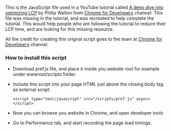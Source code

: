 This is the JavaScript file used in a YouTube tutorial called [A deep dive into optimizing LCP](https://www.youtube.com/watch?v=fWoI9DXmpdk) by Philip Walton from [Chrome for Developers](https://www.youtube.com/@ChromeDevs) channel. 
This file was missing in the tutorial, and was recreated to help complete the tutorial. This would help people who are following the tutorial to reduce their LCP time, and are looking for this missing resource. 

All the credit for creating this orignal script goes to the team at [Chrome for Developers](https://www.youtube.com/@ChromeDevs) channel.

### How to install this script
* Download pref.js file, and place it inside you website root for example under wwwroot/scripts folder.
* Include this script into your page HTML just above the closing body tag as external script.
  
  `<script type="text/javascript" src="/scripts/pref.js" async></script>`
* Now you can browse you website in Chrome, and open developer tools
* Go to Performance tab, and start recording the page load timings.
